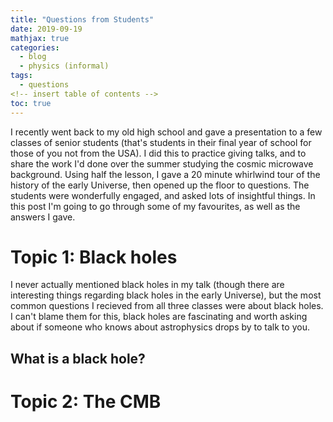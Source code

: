 ```yaml
---
title: "Questions from Students"
date: 2019-09-19
mathjax: true
categories:
  - blog
  - physics (informal)
tags:
  - questions
<!-- insert table of contents -->
toc: true
---
```

I recently went back to my old high school and gave a presentation to a few classes of senior students (that's students in their final year of school for those of you not from the USA). I did this to practice giving talks, and to share the work I'd done over the summer studying the cosmic microwave background. Using half the lesson, I gave a 20 minute whirlwind tour of the history of the early Universe, then opened up the floor to questions. The students were wonderfully engaged, and asked lots of insightful things. In this post I'm going to go through some of my favourites, as well as the answers I gave.

# Topic 1: Black holes
I never actually mentioned black holes in my talk (though there are interesting things regarding black holes in the early Universe), but the most common questions I recieved from all three classes were about black holes. I can't blame them for this, black holes are fascinating and worth asking about if someone who knows about astrophysics drops by to talk to you.

## What is a black hole?

# Topic 2: The CMB
